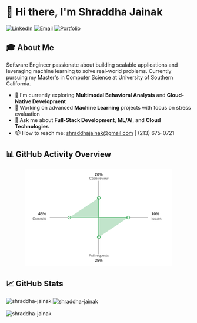 # 👋 Hi there, I'm Shraddha Jainak

[![LinkedIn](https://img.shields.io/badge/LinkedIn-0077B5?style=for-the-badge&logo=linkedin&logoColor=white)](https://www.linkedin.com/in/shraddha-jainak)
[![Email](https://img.shields.io/badge/Email-D14836?style=for-the-badge&logo=gmail&logoColor=white)](mailto:shraddhajainak@gmail.com)
[![Portfolio](https://img.shields.io/badge/Portfolio-000000?style=for-the-badge&logo=About.me&logoColor=white)](https://www.linkedin.com/in/shraddha-jainak)

## 🎓 About Me

Software Engineer passionate about building scalable applications and leveraging machine learning to solve real-world problems. Currently pursuing my Master's in Computer Science at University of Southern California.

- 🌱 I'm currently exploring **Multimodal Behavioral Analysis** and **Cloud-Native Development**
- 🔭 Working on advanced **Machine Learning** projects with focus on stress evaluation
- 💬 Ask me about **Full-Stack Development**, **ML/AI**, and **Cloud Technologies**
- 📫 How to reach me: shraddhajainak@gmail.com | (213) 675-0721

## 📊 GitHub Activity Overview

<div align="center">
  <picture>
    <source media="(prefers-color-scheme: dark)" srcset="contribution-graph.svg">
    <source media="(prefers-color-scheme: light)" srcset="contribution-graph.svg">
    <img alt="GitHub Contribution Distribution" src="contribution-graph.svg" width="400">
  </picture>
</div>

## 📈 GitHub Stats

<p><img align="left" src="https://github-readme-stats.vercel.app/api/top-langs?username=shraddha-jainak&show_icons=true&locale=en&layout=compact" alt="shraddha-jainak" /></p>

<p>&nbsp;<img align="center" src="https://github-readme-stats.vercel.app/api?username=shraddha-jainak&show_icons=true&locale=en" alt="shraddha-jainak" /></p>

<p><img align="center" src="https://github-readme-streak-stats.herokuapp.com/?user=shraddha-jainak" alt="shraddha-jainak" /></p>

